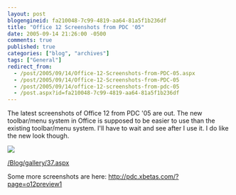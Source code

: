 ```yaml
---
layout: post
blogengineid: fa210048-7c99-4819-aa64-81a5f1b236df
title: "Office 12 Screenshots from PDC '05"
date: 2005-09-14 21:26:00 -0500
comments: true
published: true
categories: ["blog", "archives"]
tags: ["General"]
redirect_from: 
  - /post/2005/09/14/Office-12-Screenshots-from-PDC-05.aspx
  - /post/2005/09/14/Office-12-Screenshots-from-PDC-05
  - /post/2005/09/14/office-12-screenshots-from-pdc-05
  - /post.aspx?id=fa210048-7c99-4819-aa64-81a5f1b236df
---
```


The latest screenshots of Office 12 from PDC '05 are out. The new toolbar/menu system in Office is supposed to be easier to use than the existing toolbar/menu system. I'll have to wait and see after I use it. I do like the new look though.

<A href="/Blog/gallery/37.aspx"><IMG src="/Blog/images/37/o_word-inserttab.png" border=0></A>

<U><FONT color=#800080><A href="/Blog/gallery/37.aspx">/Blog/gallery/37.aspx</A></FONT></U>

Some more screenshots are here: <A href="http://pdc.xbetas.com/?page=o12preview1">http://pdc.xbetas.com/?page=o12preview1</A><A href="http://pdc.xbetas.com/?page=o12preview1"></A>
